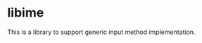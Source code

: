 libime
==============================================
This is a library to support generic input method implementation.
